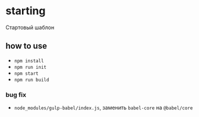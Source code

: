 # starting
Стартовый шаблон

## how to use
- `npm install`
- `npm run init`
- `npm start`
- `npm run build`

### bug fix
- `node_modules/gulp-babel/index.js`, заменить `babel-core` на `@babel/core`